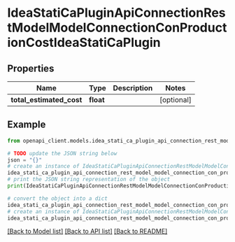 # IdeaStatiCaPluginApiConnectionRestModelModelConnectionConProductionCostIdeaStatiCaPlugin


## Properties

Name | Type | Description | Notes
------------ | ------------- | ------------- | -------------
**total_estimated_cost** | **float** |  | [optional] 

## Example

```python
from openapi_client.models.idea_stati_ca_plugin_api_connection_rest_model_model_connection_con_production_cost_idea_stati_ca_plugin import IdeaStatiCaPluginApiConnectionRestModelModelConnectionConProductionCostIdeaStatiCaPlugin

# TODO update the JSON string below
json = "{}"
# create an instance of IdeaStatiCaPluginApiConnectionRestModelModelConnectionConProductionCostIdeaStatiCaPlugin from a JSON string
idea_stati_ca_plugin_api_connection_rest_model_model_connection_con_production_cost_idea_stati_ca_plugin_instance = IdeaStatiCaPluginApiConnectionRestModelModelConnectionConProductionCostIdeaStatiCaPlugin.from_json(json)
# print the JSON string representation of the object
print(IdeaStatiCaPluginApiConnectionRestModelModelConnectionConProductionCostIdeaStatiCaPlugin.to_json())

# convert the object into a dict
idea_stati_ca_plugin_api_connection_rest_model_model_connection_con_production_cost_idea_stati_ca_plugin_dict = idea_stati_ca_plugin_api_connection_rest_model_model_connection_con_production_cost_idea_stati_ca_plugin_instance.to_dict()
# create an instance of IdeaStatiCaPluginApiConnectionRestModelModelConnectionConProductionCostIdeaStatiCaPlugin from a dict
idea_stati_ca_plugin_api_connection_rest_model_model_connection_con_production_cost_idea_stati_ca_plugin_from_dict = IdeaStatiCaPluginApiConnectionRestModelModelConnectionConProductionCostIdeaStatiCaPlugin.from_dict(idea_stati_ca_plugin_api_connection_rest_model_model_connection_con_production_cost_idea_stati_ca_plugin_dict)
```
[[Back to Model list]](../README.md#documentation-for-models) [[Back to API list]](../README.md#documentation-for-api-endpoints) [[Back to README]](../README.md)


